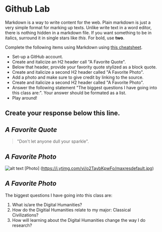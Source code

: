 
# Github Lab

Markdown is a way to write content for the web. 
Plain markdown is just a very simple format for marking up
texts. Unlike write text in a word editor, there is nothing
hidden in a markdown file. If you want something to be in
italics, surround it in single stars like *this*. For bold,
use **two**.

Complete the following items using Markdown using [this cheatsheet](https://github.com/adam-p/markdown-here/wiki/Markdown-Cheatsheet).

- Set-up a GitHub account. 
- Create and italicize an H2 header call "A Favorite Quote". 
- Below that header, provide your favority quote stylized as a block quote. 
- Create and italicize a second H2 header called "A Favorite Photo". 
- Add a photo and make sure to give credit by linking to the source.   
- Create and italicize a second H2 header called "A Favorite Photo". 
- Answer the following statement "The biggest questions I have going into this class are:". Your answer should be formated as a list. 
- Play around!

 
 Create your response below this line. 
 ------------------
## *A Favorite Quote*
> "Don't let anyone dull your sparkle".
## *A Favorite Photo*
![alt text](https://i.ytimg.com/vi/o2TaybKpwFo/maxresdefault.jpg)
[Photo] (https://i.ytimg.com/vi/o2TaybKpwFo/maxresdefault.jpg)
## *A Favorite Photo*
The biggest questions I have going into this class are:
1. What is/are the Digital Humanities?
2. How do the Digitial Humanities relate to my major: Classical Civilizations?
3. How will learning about the Digital Humanities change the way I do research?

